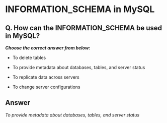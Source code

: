 # INFORMATION_SCHEMA in MySQL

## Q. How can the INFORMATION_SCHEMA be used in MySQL?

***Choose the correct answer from below:***

  - To delete tables

  - To provide metadata about databases, tables, and server status

  - To replicate data across servers

  - To change server configurations


## Answer
*To provide metadata about databases, tables, and server status*
